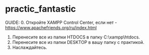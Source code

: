 # practic_fantastic

GUIDE:
0. Откройте XAMPP Control Center, если нет - https://www.apachefriends.org/ru/index.html
1. Перенесите все из папки HTDOCS в папку C:\xampp\htdocs.
2. Перенесите все из папки DESKTOP в вашу папку с практикой.
3. Наслаждайтесь.
